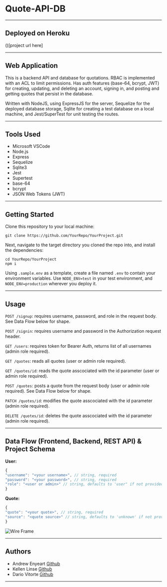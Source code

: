 # Quote-API-DB

---------------------------------

## Deployed on Heroku

()[project url here]

---------------------------------

## Web Application

This is a backend API and database for quotations. RBAC is implemented with an ACL to limit permissions. Has auth features (base-64, bcrypt, JWT) for creating, updating, and deleting an account, signing in, and posting and getting quotes that persist in the database.

Written with NodeJS, using ExpressJS for the server, Sequelize for the deployed database storage, Sqlite for creating a test database on a local machine, and Jest/SuperTest for unit testing the routes.

---------------------------------

## Tools Used

- Microsoft VSCode
- Node.js
- Express
- Sequelize
- Sqlite3
- Jest
- Supertest
- base-64
- bcrypt
- JSON Web Tokens (JWT)

---------------------------------

## Getting Started

Clone this repository to your local machine:

```terminal
git clone https://github.com/YourRepo/YourProject.git
```

Next, navigate to the target directory you cloned the repo into, and install the dependencies:

```terminal
cd YourRepo/YourProject
npm i
```

Using `.sample.env` as a template, create a file named `.env` to contain your environment variables. Use `NODE_ENV=test` in your test environment, and `NODE_ENV=production` wherever you deploy it.

---------------------------------

## Usage

`POST /signup`: requires username, password, and role in the request body. See Data Flow below for shape.

`POST /signin`: requires username and password in the Authorization request header.

`GET /users`: requires token for Bearer Auth, returns list of all usernames (admin role required).

`GET /quotes`:  reads all quotes (user or admin role required).

`GET /quotes/id`: reads the quote asscociated with the id parameter (user or admin role required).

`POST /quotes`: posts a quote from the request body (user or admin role required). See Data Flow below for shape.

`PATCH /quotes/id`: modifies the quote asscociated with the id parameter (admin role required).

`DELETE /quotes/id`: deletes the quote asscociated with the id parameter (admin role required).

---------------------------------

## Data Flow (Frontend, Backend, REST API) & Project Schema

**User:**

```javascript
{
"username": "<your username>", // string, required
"password": "<your password>", // string, required
"role": "<user or admin>" // string, defaults to 'user" if not provided
}
```

**Quote:**

```javascript
{
"quote": "<your quote>", // string, required
"source": "<quote source>" // string, defaults to 'unknown' if not provided
} 
```

![Wire Frame](/resources/wireframe.png)

---------------------------------

## Authors

- Andrew Enyeart [Github](https://github.com/aenyeart)
- Kellen Linse [Github](https://github.com/Kellen-Linse)
- Dario Vitorte [Github](https://github.com/dar5o)

---------------------------------
